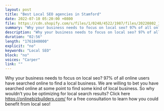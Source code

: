 ```yaml
---
layout: post
title: "Best Local SEO agencies in Stamford"
date: 2022-07-10 05:20:00 +0800
file: https://cdn.shopify.com/s/files/1/0248/4522/1987/files/20220802_1.mp3?v=1659451043
summary: "Why your business needs to focus on local seo? 97% of all online users have searched online to find a local business. We are willing to bet you have searched online at some point to find some kind of local business. So why wouldn’t you be optimizing for local search results? Click here https://onlinebizbuilders.com/ for a free consultation to learn how you could benefit from local seo!"
description: "Why your business needs to focus on local seo? 97% of all online users have searched online to find a local business. We are willing to bet you have searched online at some point to find some kind of local business. So why wouldn’t you be optimizing for local search results? Click here <a href='https://onlinebizbuilders.com'>https://onlinebizbuilders.com</a> for a free consultation to learn how you could benefit from local seo!"
duration: "02:56"
length: "1761840000"
explicit: "no"
keywords: "Local SEO"
block: "no"
voices: "Carper"
link: ""
---
```


Why your business needs to focus on local seo? 97% of all online users have searched online to find a local business. We are willing to bet you have searched online at some point to find some kind of local business. So why wouldn’t you be optimizing for local search results? Click here https://onlinebizbuilders.com/ for a free consultation to learn how you could benefit from local seo!
